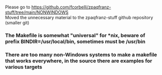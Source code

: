 Please go to https://github.com/fcorbelli/zpaqfranz-stuff/tree/main/NONWINDOWS  
Moved the unnecessary material to the zpaqfranz-stuff github repository (smaller git)  

### The Makefile is somewhat "universal" for *nix, beware of prefix BINDIR=/usr/local/bin, sometimes must be /usr/bin  
### There are too many non-Windows systems to make a makefile that works everywhere, in the source there are examples for various targets
